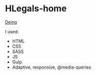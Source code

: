 # HLegals-home

[Demo](https://korolmariia.github.io/HLegals-home/)

I used:
* HTML
* CSS 
* SASS 
* JS 
* Gulp 
* Adaptive, responsive, @media-queries

